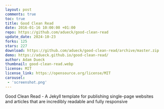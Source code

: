 ```yaml
---
layout: post
comments: true
toc: true
title: Good Clean Read
date: 2016-01-16 10:00:00 +01:00
repo: https://github.com/adueck/good-clean-read
update_date: 2024-10-23
forks: 125
stars: 227
download: https://github.com/adueck/good-clean-read/archive/master.zip
demo: https://adueck.github.io/good-clean-read/
author: Adam Dueck
thumbnail: good-clean-read.webp
license: MIT
license_link: https://opensource.org/license/MIT
carousel:
 - 'screenshot.png'
---
```


Good Clean Read - A Jekyll template for publishing single-page websites and articles that are incredibly readable and fully responsive
